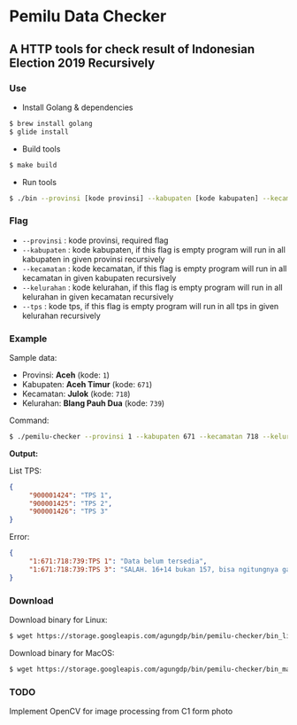 # Pemilu Data Checker

## A HTTP tools for check result of Indonesian Election 2019 Recursively

### Use
* Install Golang & dependencies
```sh
$ brew install golang
$ glide install
```

* Build tools
```sh
$ make build
```

* Run tools
```sh
$ ./bin --provinsi [kode provinsi] --kabupaten [kode kabupaten] --kecamatan [kode kecamatan] --kelurahan [kode kelurahan] --tps [kode tps]
```

### Flag
* ```--provinsi``` : kode provinsi, required flag
* ```--kabupaten``` : kode kabupaten, if this flag is empty program will run in all kabupaten in given provinsi recursively
* ```--kecamatan``` : kode kecamatan, if this flag is empty program will run in all kecamatan in given kabupaten recursively
* ```--kelurahan``` : kode kelurahan, if this flag is empty program will run in all kelurahan in given kecamatan recursively
* ```--tps``` : kode tps, if this flag is empty program will run in all tps in given kelurahan recursively

### Example
Sample data:
* Provinsi: **Aceh** (kode: `1`)
* Kabupaten: **Aceh Timur** (kode: `671`)
* Kecamatan: **Julok** (kode: `718`)
* Kelurahan: **Blang Pauh Dua** (kode: `739`)

Command:
```sh
$ ./pemilu-checker --provinsi 1 --kabupaten 671 --kecamatan 718 --kelurahan 739
```

**Output:**

List TPS:
```json
{
     "900001424": "TPS 1",
     "900001425": "TPS 2",
     "900001426": "TPS 3"
}
```

Error:
```json
{
     "1:671:718:739:TPS 1": "Data belum tersedia",
     "1:671:718:739:TPS 3": "SALAH. 16+14 bukan 157, bisa ngitungnya gak sih"
}
```

### Download
Download binary for Linux:
```sh
$ wget https://storage.googleapis.com/agungdp/bin/pemilu-checker/bin_linux && chmod 777 bin_linux
```

Download binary for MacOS:
```sh
$ wget https://storage.googleapis.com/agungdp/bin/pemilu-checker/bin_mac_os && chmod 777 bin_mac_os
```

### TODO
Implement OpenCV for image processing from C1 form photo